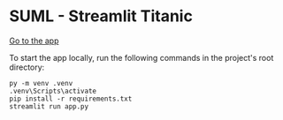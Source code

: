 # SUML - Streamlit Titanic

[Go to the app](https://suml-titanic-s22132.streamlit.app/)

To start the app locally, run the following commands in the project's root directory:

    py -m venv .venv
    .venv\Scripts\activate
    pip install -r requirements.txt
    streamlit run app.py
